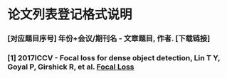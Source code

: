 # 论文列表登记格式说明
### [对应题目序号] 年份+会议/期刊名 - 文章题目, 作者. [下载链接]
### [1] 2017ICCV - Focal loss for dense object detection, Lin T Y, Goyal P, Girshick R, et al. [Focal Loss](https://openaccess.thecvf.com/content_ICCV_2017/papers/Lin_Focal_Loss_for_ICCV_2017_paper.pdf)
